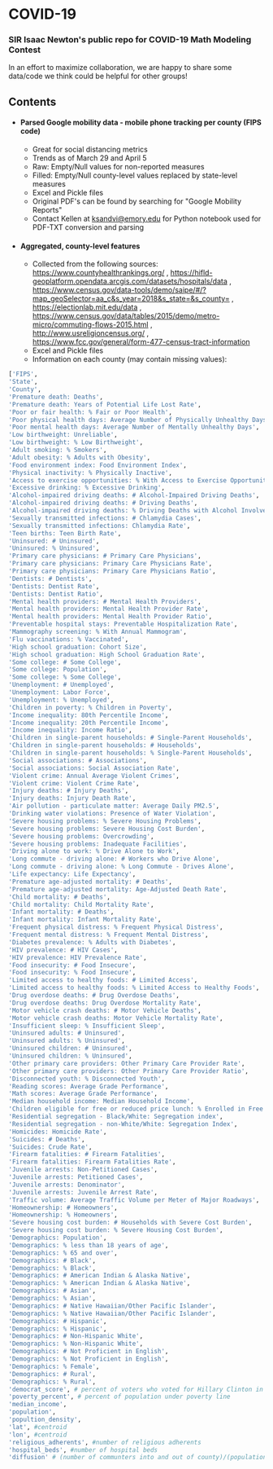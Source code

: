 # COVID-19

### SIR Isaac Newton's public repo for COVID-19 Math Modeling Contest


In an effort to maximize collaboration, we are happy to share some data/code we think could be helpful for other groups!



## Contents
* #### Parsed Google mobility data - mobile phone tracking per county (FIPS code)
  * Great for social distancing metrics
  * Trends as of March 29 and April 5
  * Raw: Empty/Null values for non-reported measures
  * Filled: Empty/Null county-level values replaced by state-level measures
  * Excel and Pickle files
  * Original PDF's can be found by searching for "Google Mobility Reports"
  * Contact Kellen at ksandvi@emory.edu for Python notebook used for PDF-TXT conversion and parsing
  
 * #### Aggregated, county-level features
   * Collected from the following sources: https://www.countyhealthrankings.org/ 
    , https://hifld-geoplatform.opendata.arcgis.com/datasets/hospitals/data
    , https://www.census.gov/data-tools/demo/saipe/#/?map_geoSelector=aa_c&s_year=2018&s_state=&s_county=
    , https://electionlab.mit.edu/data
    , https://www.census.gov/data/tables/2015/demo/metro-micro/commuting-flows-2015.html
    , http://www.usreligioncensus.org/
    , https://www.fcc.gov/general/form-477-census-tract-information
   * Excel and Pickle files
   * Information on each county (may contain missing values):
 ```Python
 ['FIPS',
 'State',
 'County',
 'Premature death: Deaths',
 'Premature death: Years of Potential Life Lost Rate',
 'Poor or fair health: % Fair or Poor Health',
 'Poor physical health days: Average Number of Physically Unhealthy Days',
 'Poor mental health days: Average Number of Mentally Unhealthy Days',
 'Low birthweight: Unreliable',
 'Low birthweight: % Low Birthweight',
 'Adult smoking: % Smokers',
 'Adult obesity: % Adults with Obesity',
 'Food environment index: Food Environment Index',
 'Physical inactivity: % Physically Inactive',
 'Access to exercise opportunities: % With Access to Exercise Opportunities',
 'Excessive drinking: % Excessive Drinking',
 'Alcohol-impaired driving deaths: # Alcohol-Impaired Driving Deaths',
 'Alcohol-impaired driving deaths: # Driving Deaths',
 'Alcohol-impaired driving deaths: % Driving Deaths with Alcohol Involvement',
 'Sexually transmitted infections: # Chlamydia Cases',
 'Sexually transmitted infections: Chlamydia Rate',
 'Teen births: Teen Birth Rate',
 'Uninsured: # Uninsured',
 'Uninsured: % Uninsured',
 'Primary care physicians: # Primary Care Physicians',
 'Primary care physicians: Primary Care Physicians Rate',
 'Primary care physicians: Primary Care Physicians Ratio',
 'Dentists: # Dentists',
 'Dentists: Dentist Rate',
 'Dentists: Dentist Ratio',
 'Mental health providers: # Mental Health Providers',
 'Mental health providers: Mental Health Provider Rate',
 'Mental health providers: Mental Health Provider Ratio',
 'Preventable hospital stays: Preventable Hospitalization Rate',
 'Mammography screening: % With Annual Mammogram',
 'Flu vaccinations: % Vaccinated',
 'High school graduation: Cohort Size',
 'High school graduation: High School Graduation Rate',
 'Some college: # Some College',
 'Some college: Population',
 'Some college: % Some College',
 'Unemployment: # Unemployed',
 'Unemployment: Labor Force',
 'Unemployment: % Unemployed',
 'Children in poverty: % Children in Poverty',
 'Income inequality: 80th Percentile Income',
 'Income inequality: 20th Percentile Income',
 'Income inequality: Income Ratio',
 'Children in single-parent households: # Single-Parent Households',
 'Children in single-parent households: # Households',
 'Children in single-parent households: % Single-Parent Households',
 'Social associations: # Associations',
 'Social associations: Social Association Rate',
 'Violent crime: Annual Average Violent Crimes',
 'Violent crime: Violent Crime Rate',
 'Injury deaths: # Injury Deaths',
 'Injury deaths: Injury Death Rate',
 'Air pollution - particulate matter: Average Daily PM2.5',
 'Drinking water violations: Presence of Water Violation',
 'Severe housing problems: % Severe Housing Problems',
 'Severe housing problems: Severe Housing Cost Burden',
 'Severe housing problems: Overcrowding',
 'Severe housing problems: Inadequate Facilities',
 'Driving alone to work: % Drive Alone to Work',
 'Long commute - driving alone: # Workers who Drive Alone',
 'Long commute - driving alone: % Long Commute - Drives Alone',
 'Life expectancy: Life Expectancy',
 'Premature age-adjusted mortality: # Deaths',
 'Premature age-adjusted mortality: Age-Adjusted Death Rate',
 'Child mortality: # Deaths',
 'Child mortality: Child Mortality Rate',
 'Infant mortality: # Deaths',
 'Infant mortality: Infant Mortality Rate',
 'Frequent physical distress: % Frequent Physical Distress',
 'Frequent mental distress: % Frequent Mental Distress',
 'Diabetes prevalence: % Adults with Diabetes',
 'HIV prevalence: # HIV Cases',
 'HIV prevalence: HIV Prevalence Rate',
 'Food insecurity: # Food Insecure',
 'Food insecurity: % Food Insecure',
 'Limited access to healthy foods: # Limited Access',
 'Limited access to healthy foods: % Limited Access to Healthy Foods',
 'Drug overdose deaths: # Drug Overdose Deaths',
 'Drug overdose deaths: Drug Overdose Mortality Rate',
 'Motor vehicle crash deaths: # Motor Vehicle Deaths',
 'Motor vehicle crash deaths: Motor Vehicle Mortality Rate',
 'Insufficient sleep: % Insufficient Sleep',
 'Uninsured adults: # Uninsured',
 'Uninsured adults: % Uninsured',
 'Uninsured children: # Uninsured',
 'Uninsured children: % Uninsured',
 'Other primary care providers: Other Primary Care Provider Rate',
 'Other primary care providers: Other Primary Care Provider Ratio',
 'Disconnected youth: % Disconnected Youth',
 'Reading scores: Average Grade Performance',
 'Math scores: Average Grade Performance',
 'Median household income: Median Household Income',
 'Children eligible for free or reduced price lunch: % Enrolled in Free or Reduced Lunch',
 'Residential segregation - Black/White: Segregation index',
 'Residential segregation - non-White/White: Segregation Index',
 'Homicides: Homicide Rate',
 'Suicides: # Deaths',
 'Suicides: Crude Rate',
 'Firearm fatalities: # Firearm Fatalities',
 'Firearm fatalities: Firearm Fatalities Rate',
 'Juvenile arrests: Non-Petitioned Cases',
 'Juvenile arrests: Petitioned Cases',
 'Juvenile arrests: Denominator',
 'Juvenile arrests: Juvenile Arrest Rate',
 'Traffic volume: Average Traffic Volume per Meter of Major Roadways',
 'Homeownership: # Homeowners',
 'Homeownership: % Homeowners',
 'Severe housing cost burden: # Households with Severe Cost Burden',
 'Severe housing cost burden: % Severe Housing Cost Burden',
 'Demographics: Population',
 'Demographics: % less than 18 years of age',
 'Demographics: % 65 and over',
 'Demographics: # Black',
 'Demographics: % Black',
 'Demographics: # American Indian & Alaska Native',
 'Demographics: % American Indian & Alaska Native',
 'Demographics: # Asian',
 'Demographics: % Asian',
 'Demographics: # Native Hawaiian/Other Pacific Islander',
 'Demographics: % Native Hawaiian/Other Pacific Islander',
 'Demographics: # Hispanic',
 'Demographics: % Hispanic',
 'Demographics: # Non-Hispanic White',
 'Demographics: % Non-Hispanic White',
 'Demographics: # Not Proficient in English',
 'Demographics: % Not Proficient in English',
 'Demographics: % Female',
 'Demographics: # Rural',
 'Demographics: % Rural',
 'democrat_score', # percent of voters who voted for Hillary Clinton in 2016
 'poverty_percent', # percent of population under poverty line
 'median_income',
 'population',
 'popultion_density',
 'lat', #centroid
 'lon', #centroid
 'religious_adherents', #number of religious adherents
 'hospital_beds', #number of hospital beds
 'diffusion' # (number of communters into and out of county)/(population of county)]
 ```
